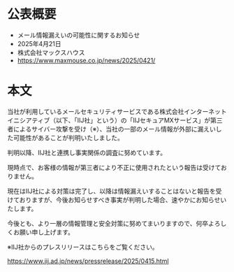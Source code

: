 # 公表概要
- メール情報漏えいの可能性に関するお知らせ
- 2025年4月21日
- 株式会社マックスハウス
- https://www.maxmouse.co.jp/news/2025/0421/

# 本文
当社が利用しているメールセキュリティサービスである株式会社インターネットイニシアティブ（以下、「IIJ社」という）の「IIJセキュアMXサービス」が第三者によるサイバー攻撃を受け（※）、当社の一部のメール情報が外部に漏えいした可能性があることが判明いたしました。

判明以降、IIJ社と連携し事実関係の調査に努めています。

現時点で、お客様の情報が第三者により不正に使用されたという報告は受けておりません。


現在はIIJ社による対策は完了し、以降は情報漏えいすることはないと報告を受けておりますが、今後お知らせすべき事実が判明した場合、速やかにお知らせいたします。

今後とも、より一層の情報管理と安全対策に努めてまいりますので、何卒よろしくお願い申し上げます。


※IIJ社からのプレスリリースはこちらをご覧ください。

https://www.iij.ad.jp/news/pressrelease/2025/0415.html
